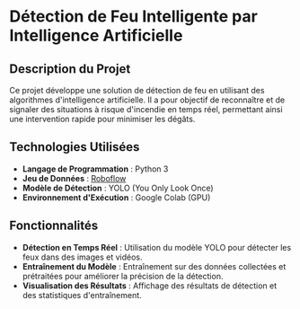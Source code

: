 # Détection de Feu Intelligente par Intelligence Artificielle

## Description du Projet

Ce projet développe une solution de détection de feu en utilisant des algorithmes d'intelligence artificielle. Il a pour objectif de reconnaître et de signaler des situations à risque d'incendie en temps réel, permettant ainsi une intervention rapide pour minimiser les dégâts.

## Technologies Utilisées

- **Langage de Programmation** : Python 3
- **Jeu de Données** : [Roboflow](https://roboflow.com/)
- **Modèle de Détection** : YOLO (You Only Look Once)
- **Environnement d'Exécution** : Google Colab (GPU)

## Fonctionnalités

- **Détection en Temps Réel** : Utilisation du modèle YOLO pour détecter les feux dans des images et vidéos.
- **Entraînement du Modèle** : Entraînement sur des données collectées et prétraitées pour améliorer la précision de la détection.
- **Visualisation des Résultats** : Affichage des résultats de détection et des statistiques d'entraînement.
